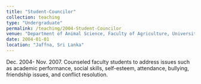 ```yaml
---
title: "Student-Councilor"
collection: teaching
type: "Undergraduate"
permalink: /teaching/2004-Student-Councilor
venue: "Department of Animal Science, Faculty of Agriculture, University of Jaffna, Sri Lanka"
date: 2004-01-01
location: "Jaffna, Sri Lanka"
---
```


Dec. 2004- Nov. 2007. Counseled faculty students to address issues such as academic performance, social skills, self-esteem, attendance, bullying, friendship issues, and conflict resolution.

